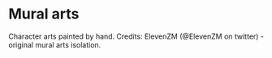 # Mural arts
Character arts painted by hand.
Credits: ElevenZM (@ElevenZM on twitter) - original mural arts isolation.
